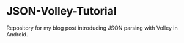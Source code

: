 # JSON-Volley-Tutorial
Repository for my blog post introducing JSON parsing with Volley in Android.

